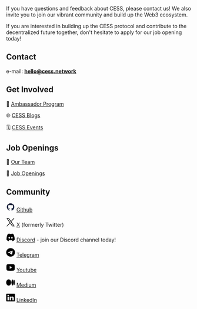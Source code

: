 If you have questions and feedback about CESS, please contact us! We also invite you to join our vibrant community and build up the Web3 ecosystem.

If you are interested in building up the CESS protocol and contribute to the decentralized future together, don't hesitate to apply for our job opening today!

## Contact

e-mail: [**hello@cess.network**](mailto:hello@cess.cloud)

## Get Involved

👀 [Ambassador Program](https://cess.network/ambassador.html)

🌐 [CESS Blogs](https://cess.network/posts/news)

🗓 [CESS Events](https://cess.network/posts/events)

## Job Openings

👥 [Our Team](https://cess.network/team.html)

📝 [Job Openings](https://cess.network/jobs.html)

## Community

<img src="../assets/others/icons/github.png" alt="" data-size="line"> [Github](https://github.com/CESSProject)

<img src="../assets/others/icons/x.png" alt="" data-size="line"> [X](https://twitter.com/CESS_Storage) (formerly Twitter)

<img src="../assets/others/icons/discord.png" alt="" data-size="line"> [Discord](https://discord.gg/cess) - join our Discord channel today!

<img src="../assets/others/icons/telegram.png" alt="" data-size="line"> [Telegram](https://t.me/CESS_Storage_official)

<img src="../assets/others/icons/youtube.png" alt="" data-size="line"> [Youtube](https://www.youtube.com/@cess_storage2312)

<img src="../assets/others/icons/medium.png" alt="" data-size="line"> [Medium](https://medium.com/@CESS_LAB)

<img src="../assets/others/icons/linkedin.png" alt="" data-size="line"> [LinkedIn](https://uk.linkedin.com/company/cessnetwork)
